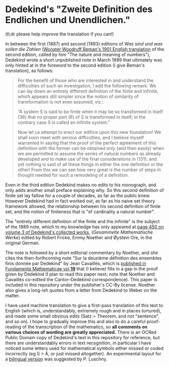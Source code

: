 # Dedekind's "Zweite Definition des Endlichen und Unendlichen."

(tl;dr please help improve the translation if you can!)

In between the first (1887) and second (1893) editions of _Was sind und was sollen die Zahlen_ ([Wooster Woodruff Beman's 1901 English translation](https://www.gutenberg.org/ebooks/21016) of the second edition, called by him "The nature and meaning of numbers"), Dedekind wrote a short unpublished note in March 1889 that ultimately was only hinted at in the foreword to the second edition (I give Beman's translation), as follows:


> For the benefit of those who are interested in and understand the difficulties of such an
investigation, I add the following remark. We can lay down an entirely different
definition of the finite and infinite, which appears still simpler since the notion
of similarity of transformation is not even assumed, viz.:
> 
> “A system S is said to be finite when it may be so transformed in itself (36) that no
> proper part (6) of S is transformed in itself; in the contrary case S is called an
> infinite system.”
> 
> Now let us attempt to erect our edifice upon this new foundation! We shall
soon meet with serious difficulties, and I believe myself warranted in saying
that the proof of the perfect agreement of this definition with the former can be
obtained only (and then easily) when we are permitted to assume the series of
natural numbers as already developed and to make use of the final considerations
in (131); and yet nothing is said of all these things in either the one definition
or the other! From this we can see how very great is the number of steps in
thought needed for such a remodeling of a definition.

Even in the third edition Dedekind makes no edits to his monograph, and only adds another small preface explaining why. So this second definition of finite set lay fallow for a couple of decades, as far as the public knew. However Dedekind had in fact worked out, as far as his naive set theory framework allowed, the relationship between his second definition of fintie set, and the notion of finiteness that is "of cardinality a natural number".

The "entirely different definition of the finite and the infinite" is the subject of the 1889 note, which to my knowledge has only appeared at [page 450 on volume 3 of Dedekind's collected works](https://gdz.sub.uni-goettingen.de/id/PPN23569441X?tify=%7B%22pages%22%3A%5B454%5D%2C%22view%22%3A%22info%22%7D), (_Gesammelte Mathematische Werke_) edited by Robert Fricke, Emmy Noether and Øystein Ore, in the original German. 

The note is followed by a short editorial commentary by Noether, and she cites the then-forthcoming note "Sur la deuxième définition des ensembles finis donnée par Dedekind" by Jean Cavaillès, which is [published in Fundamenta Mathematicae vol **19**](https://www.impan.pl/en/publishing-house/journals-and-series/fundamenta-mathematicae/all/19/0/92980/sur-la-deuxieme-des-ensembles-finis-donnee-par-dedekind) that (I believe) fills in a gap in the proof given by Dedekind (I plan to read this paper next; note that Noether and Cavaillès co-edited the Cantor–Dedekind correspondence). This paper is included in this repository under the publisher's CC-By license. Noether also gives a long-ish quotes from a letter from Dedekind to Weber on the matter.

I have used machine translation to give a first-pass translation of this text to English (which is, understandably, extremely rough and in places tortured), and made some small obvious edits (Satz > Theorem, and not "sentence", and so on). I hope to gradually improve this and also to do a careful proof-reading of the transcription of the mathematics, so **all comments on various choices of wording are greatly appreciated.** There is an OCRed Public Domain copy of Dedekind's text in this repository for reference, but there are understandably errors in text recognition, in particular I have noticed some letters used for mathematical symbols either missed or coded incorrectly (eg S > Ä, or just missed altogether). An experimental layout for a [bilingual version](https://github.com/PeterLuschny/Gists/tree/main/Dedekind_2nd_def) was suggested by P. Luschny.



